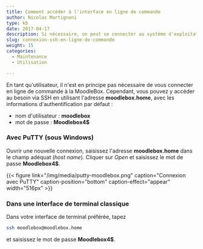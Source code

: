 ```yaml
---
title: Comment accéder à l'interface en ligne de commande
author: Nicolas Martignoni
type: kb
date: 2017-04-17
description: Si nécessaire, on peut se connecter au système d'exploitation de la MoodleBox en via SSH
slug: connexion-ssh-en-ligne-de-commande
weight: 15
categories:
  - Maintenance
  - Utilisation

---
```

En tant qu'utilisateur, il n'est en principe pas nécessaire de vous connecter en ligne de commande à la MoodleBox. Cependant, vous pouvez y accéder au besoin via SSH en utilisant l'adresse __moodlebox.home__, avec les informations d'authentification par défaut :

  * nom d'utilisateur : __moodlebox__
  * mot de passe : __Moodlebox4$__

### Avec PuTTY (sous Windows)

Ouvrir une nouvelle connexion, saisissez l'adresse __moodlebox.home__ dans le champ adéquat (_host name_). Cliquer sur _Open_ et saisissez le mot de passe __Moodlebox4$__.

{{< figure link="/img/media/putty-moodlebox.png" caption="Connexion avec PuTTY" caption-position="bottom" caption-effect="appear" width="516px" >}}

### Dans une interface de terminal classique

Dans votre interface de terminal préférée, tapez

```bash
ssh moodlebox@moodlebox.home
```

et saisissez le mot de passe __Moodlebox4$__.
